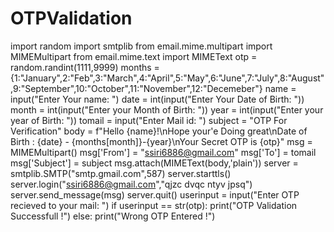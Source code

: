 # OTPValidation
import random
import smtplib
from email.mime.multipart import MIMEMultipart
from email.mime.text import MIMEText
otp = random.randint(1111,9999)
months = {1:"January",2:"Feb",3:"March",4:"April",5:"May",6:"June",7:"July",8:"August",9:"September",10:"October",11:"November",12:"Decemeber"}
name = input("Enter Your name: ")
date = int(input("Enter Your Date of Birth: "))
month = int(input("Enter your Month of Birth: "))
year = int(input("Enter your year of Birth: "))
tomail = input("Enter Mail id: ")
subject = "OTP For Verification"
body = f"Hello {name}!\nHope your'e Doing great\nDate of Birth : {date} - {months[month]}-{year}\nYour Secret OTP is {otp}"
msg = MIMEMultipart()
msg['From'] = "ssiri6886@gmail.com"
msg['To'] = tomail
msg['Subject'] = subject
msg.attach(MIMEText(body,'plain'))
server = smtplib.SMTP("smtp.gmail.com",587)
server.starttls()
server.login("ssiri6886@gmail.com","qjzc dvqc ntyv jpsq")
server.send_message(msg)
server.quit()
userinput = input("Enter OTP recieved to your mail: ")
if userinput == str(otp):
    print("OTP Validation Successfull !")
else:
    print("Wrong OTP Entered !")
